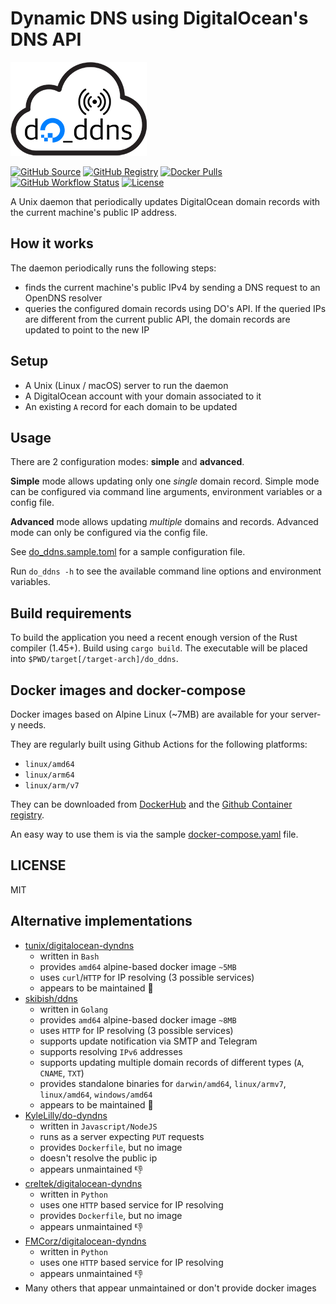 # Dynamic DNS using DigitalOcean's DNS API

![Logo](./docs/logo.png)

[![GitHub Source](https://img.shields.io/badge/github-source-ffb64c?style=flat-square&logo=github&logoColor=white&labelColor=757575)](https://github.com/alcroito/digitalocean-dyndns)
[![GitHub Registry](https://img.shields.io/badge/github-registry-ffb64c?style=flat-square&logo=github&logoColor=white&labelColor=757575)](https://github.com/users/alcroito/packages/container/package/digitalocean-dyndns)
[![Docker Pulls](https://img.shields.io/docker/pulls/alcroito/digitalocean-dyndns?color=ffb64c&label=pulls&logo=docker&logoColor=white&labelColor=757575)](https://hub.docker.com/r/alcroito/digitalocean-dyndns)
[![GitHub Workflow Status](https://img.shields.io/github/actions/workflow/status/alcroito/digitalocean-dyndns/ci.yaml?style=flat-square&logo=github&logoColor=white&labelColor=757575)](https://github.com/alcroito/digitalocean-dyndns/actions)
[![License](https://img.shields.io/github/license/alcroito/digitalocean-dyndns)](https://github.com/alcroito/digitalocean-dyndns/blob/master/LICENSE)

A Unix daemon that periodically updates DigitalOcean domain records with the current machine's public IP address.

## How it works

The daemon periodically runs the following steps:

* finds the current machine's public IPv4 by sending a DNS request to an OpenDNS resolver
* queries the configured domain records using DO's API. If the queried IPs
  are different from the current public API, the domain records are updated to point to the new IP

## Setup

* A Unix (Linux / macOS) server to run the daemon
* A DigitalOcean account with your domain associated to it
* An existing `A` record for each domain to be updated

## Usage

There are 2 configuration modes: **simple** and **advanced**.

**Simple** mode allows updating only one *single* domain record.
Simple mode can be configured via command line arguments, environment variables or a config file.

**Advanced** mode allows updating *multiple* domains and records.
Advanced mode can only be configured via the config file.

See [do_ddns.sample.toml](./config/do_ddns.sample.toml) for a sample configuration file.

Run `do_ddns -h` to see the available command line options and environment variables.

## Build requirements

To build the application you need a recent enough version of the Rust compiler (1.45+).
Build using `cargo build`. The executable will be placed into `$PWD/target[/target-arch]/do_ddns`.

## Docker images and docker-compose

Docker images based on Alpine Linux (~7MB) are available for your server-y needs.

They are regularly built using Github Actions for the following platforms:

* `linux/amd64`
* `linux/arm64`
* `linux/arm/v7`

They can be downloaded from [DockerHub](https://hub.docker.com/r/alcroito/digitalocean-dyndns) and the [Github Container registry](https://github.com/users/alcroito/packages/container/package/digitalocean-dyndns).

An easy way to use them is via the sample [docker-compose.yaml](./docker/docker-compose.yaml) file.

## LICENSE

MIT

## Alternative implementations

* [tunix/digitalocean-dyndns](https://github.com/tunix/digitalocean-dyndns)
  * written in `Bash`
  * provides `amd64` alpine-based docker image `~5MB`
  * uses `curl`/`HTTP` for IP resolving (3 possible services)
  * appears to be maintained 👏
* [skibish/ddns](https://github.com/skibish/ddns)
  * written in `Golang`
  * provides `amd64` alpine-based docker image `~8MB`
  * uses `HTTP` for IP resolving (3 possible services)
  * supports update notification via SMTP and Telegram
  * supports resolving `IPv6` addresses
  * supports updating multiple domain records of different types (`A`, `CNAME`, `TXT`)
  * provides standalone binaries for `darwin/amd64`, `linux/armv7`, `linux/amd64`, `windows/amd64`
  * appears to be maintained 👏
* [KyleLilly/do-dyndns](https://github.com/KyleLilly/do-dyndns)
  * written in `Javascript/NodeJS`
  * runs as a server expecting `PUT` requests
  * provides `Dockerfile`, but no image
  * doesn't resolve the public ip
  * appears unmaintained 👎
* [creltek/digitalocean-dyndns](https://github.com/creltek/digitalocean-dyndns)
  * written in `Python`
  * uses one `HTTP` based service for IP resolving
  * provides `Dockerfile`, but no image
  * appears unmaintained 👎
* [FMCorz/digitalocean-dyndns](https://github.com/FMCorz/digitalocean-dyndns)
  * written in `Python`
  * uses one `HTTP` based service for IP resolving
  * appears unmaintained 👎
* Many others that appear unmaintained or don't provide docker images

